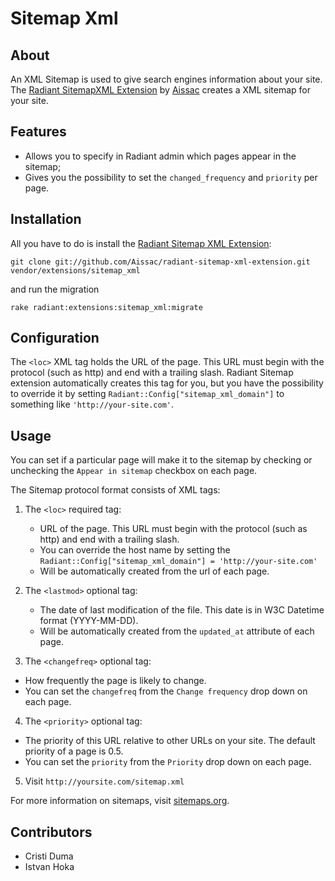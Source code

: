 Sitemap Xml
===

About
---

An XML Sitemap is used to give search engines information about your site. The [Radiant SitemapXML Extension][rse] by [Aissac][ai] creates a XML sitemap for your site.

Features
---

* Allows you to specify in Radiant admin which pages appear in the sitemap;
* Gives you the possibility to set the `changed_frequency` and `priority` per page.

Installation
---

All you have to do is install the [Radiant Sitemap XML Extension][rse]:

    git clone git://github.com/Aissac/radiant-sitemap-xml-extension.git vendor/extensions/sitemap_xml

and run the migration 

    rake radiant:extensions:sitemap_xml:migrate
    
Configuration
---

The `<loc>` XML tag holds the URL of the page. This URL must begin with the protocol (such as http) and end with a trailing slash. Radiant Sitemap extension automatically creates this tag for you, but you have the possibility to override it by setting `Radiant::Config["sitemap_xml_domain"]` to something like `'http://your-site.com'`.

Usage
---

You can set if a particular page will make it to the sitemap by checking or unchecking the `Appear in sitemap` checkbox on each page.

The Sitemap protocol format consists of XML tags:

1. The `<loc>` required tag:
  
    * URL of the page. This URL must begin with the protocol (such as http) and end with a trailing slash.
    * You can override the host name by setting the `Radiant::Config["sitemap_xml_domain"] = 'http://your-site.com'`
    * Will be automatically created from the url of each page.
    
    
2. The `<lastmod>` optional tag:
  
   * The date of last modification of the file. This date is in W3C Datetime format (YYYY-MM-DD).
   * Will be automatically created from the `updated_at` attribute of each page.


3. The `<changefreq>` optional tag:
  
  * How frequently the page is likely to change.
  * You can set the `changefreq` from the `Change frequency` drop down on each page.


4. The `<priority>` optional tag:
  
  * The priority of this URL relative to other URLs on your site. The default priority of a page is 0.5.
  * You can set the `priority` from the `Priority` drop down on each page.


5. Visit `http://yoursite.com/sitemap.xml`

For more information on sitemaps, visit [sitemaps.org][sitemaps].

Contributors
---

* Cristi Duma
* Istvan Hoka

[sitemaps]: http://www.sitemaps.org/
[ai]: http://www.aissac.ro/
[rd]: http://radiantcms.org/
[rse]: http://blog.aissac.ro/radiant/sitemap-xml-extension/